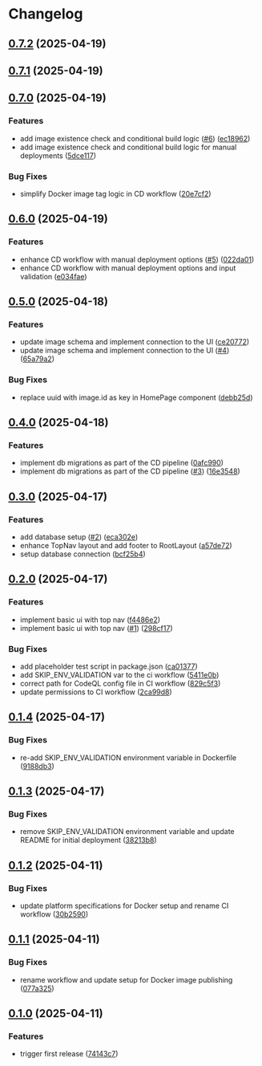 # Changelog

## [0.7.2](https://github.com/Lucaas27/galleria/compare/v0.7.1...v0.7.2) (2025-04-19)

## [0.7.1](https://github.com/Lucaas27/galleria/compare/v0.7.0...v0.7.1) (2025-04-19)

## [0.7.0](https://github.com/Lucaas27/galleria/compare/v0.6.0...v0.7.0) (2025-04-19)

### Features

* add image existence check and conditional build logic ([#6](https://github.com/Lucaas27/galleria/issues/6)) ([ec18962](https://github.com/Lucaas27/galleria/commit/ec189621d14df164e23e2b349aec3b383cdcebca))
* add image existence check and conditional build logic for manual deployments ([5dce117](https://github.com/Lucaas27/galleria/commit/5dce11738d2a9d71299b1ff88272af23f8af0e60))

### Bug Fixes

* simplify Docker image tag logic in CD workflow ([20e7cf2](https://github.com/Lucaas27/galleria/commit/20e7cf220f8127613803cc895185da19b6cbff54))

## [0.6.0](https://github.com/Lucaas27/galleria/compare/v0.5.0...v0.6.0) (2025-04-19)

### Features

* enhance CD workflow with manual deployment options ([#5](https://github.com/Lucaas27/galleria/issues/5)) ([022da01](https://github.com/Lucaas27/galleria/commit/022da01469e0f5f1c0bcb56c8d6987338ba95f40))
* enhance CD workflow with manual deployment options and input validation ([e034fae](https://github.com/Lucaas27/galleria/commit/e034fae17012141be608ad7f5b2d88b45ed31c85))

## [0.5.0](https://github.com/Lucaas27/galleria/compare/v0.4.0...v0.5.0) (2025-04-18)

### Features

* update image schema and implement connection to the UI ([ce20772](https://github.com/Lucaas27/galleria/commit/ce207721a7b5fa341143876d56232ebb465f2b63))
* update image schema and implement connection to the UI ([#4](https://github.com/Lucaas27/galleria/issues/4)) ([65a79a2](https://github.com/Lucaas27/galleria/commit/65a79a2ada97dfbe1e04da9c28c9cfe514e9c9ed))

### Bug Fixes

* replace uuid with image.id as key in HomePage component ([debb25d](https://github.com/Lucaas27/galleria/commit/debb25d64a35a2faabafe14b89c46f16d65112d6))

## [0.4.0](https://github.com/Lucaas27/galleria/compare/v0.3.0...v0.4.0) (2025-04-18)

### Features

* implement db migrations as part of the CD pipeline ([0afc990](https://github.com/Lucaas27/galleria/commit/0afc990593abd478db6b5aed226b1cf85928f8c8))
* implement db migrations as part of the CD pipeline ([#3](https://github.com/Lucaas27/galleria/issues/3)) ([16e3548](https://github.com/Lucaas27/galleria/commit/16e354892ffbae2242d98eae353e2ae3878dc0e8))

## [0.3.0](https://github.com/Lucaas27/galleria/compare/v0.2.0...v0.3.0) (2025-04-17)

### Features

* add database setup ([#2](https://github.com/Lucaas27/galleria/issues/2)) ([eca302e](https://github.com/Lucaas27/galleria/commit/eca302e6887ad1e600c8b9e4351fec0149d087c0))
* enhance TopNav layout and add footer to RootLayout ([a57de72](https://github.com/Lucaas27/galleria/commit/a57de72e329db02342824363a12c35c5c062f6a2))
* setup database connection ([bcf25b4](https://github.com/Lucaas27/galleria/commit/bcf25b457c6e2145a4c50aa4479c5b21e55926a5))

## [0.2.0](https://github.com/Lucaas27/galleria/compare/v0.1.4...v0.2.0) (2025-04-17)

### Features

* implement basic ui with top nav ([f4486e2](https://github.com/Lucaas27/galleria/commit/f4486e2ad0f9c562da6e5d798ac2f3e253d55b63))
* implement basic ui with top nav ([#1](https://github.com/Lucaas27/galleria/issues/1)) ([298cf17](https://github.com/Lucaas27/galleria/commit/298cf17770934e00d630ff631b6363b060a3f921))

### Bug Fixes

* add placeholder test script in package.json ([ca01377](https://github.com/Lucaas27/galleria/commit/ca01377fa9cca1a0cfb776f8ca15bab92c59b8c4))
* add SKIP_ENV_VALIDATION var to the ci workflow ([5411e0b](https://github.com/Lucaas27/galleria/commit/5411e0bcfce19bee2c6b14d9122269bab54f58cc))
* correct path for CodeQL config file in CI workflow ([829c5f3](https://github.com/Lucaas27/galleria/commit/829c5f31110b41cf803b7df9c7523cfb0e363e34))
* update permissions to CI workflow ([2ca99d8](https://github.com/Lucaas27/galleria/commit/2ca99d8b20bb468ff91ddd9fa7181847a355d48a))

## [0.1.4](https://github.com/Lucaas27/galleria/compare/v0.1.3...v0.1.4) (2025-04-17)

### Bug Fixes

* re-add SKIP_ENV_VALIDATION environment variable in Dockerfile ([9188db3](https://github.com/Lucaas27/galleria/commit/9188db3ccfc6079e0cffc096664b1baaf693730f))

## [0.1.3](https://github.com/Lucaas27/galleria/compare/v0.1.2...v0.1.3) (2025-04-17)

### Bug Fixes

* remove SKIP_ENV_VALIDATION environment variable and update README for initial deployment ([38213b8](https://github.com/Lucaas27/galleria/commit/38213b838f202b10ef2384953b2221948aa9e30f))

## [0.1.2](https://github.com/Lucaas27/galleria/compare/v0.1.1...v0.1.2) (2025-04-11)

### Bug Fixes

* update platform specifications for Docker setup and rename CI workflow ([30b2590](https://github.com/Lucaas27/galleria/commit/30b25909e315739bf433d1f1bad0b07c974fac3f))

## [0.1.1](https://github.com/Lucaas27/galleria/compare/v0.1.0...v0.1.1) (2025-04-11)

### Bug Fixes

* rename workflow and update setup for Docker image publishing ([077a325](https://github.com/Lucaas27/galleria/commit/077a325a9b9df2ebb43e6229d50c0c16f805cf16))

## [0.1.0](https://github.com/Lucaas27/galleria/compare/v0.0.0...v0.1.0) (2025-04-11)

### Features

* trigger first release ([74143c7](https://github.com/Lucaas27/galleria/commit/74143c7ef97d1d413fea75a3fe8ee3f27fe5e3b8))
